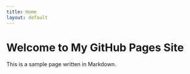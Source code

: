 ```yaml
---
title: Home
layout: default
---
```


# Welcome to My GitHub Pages Site

This is a sample page written in Markdown.
